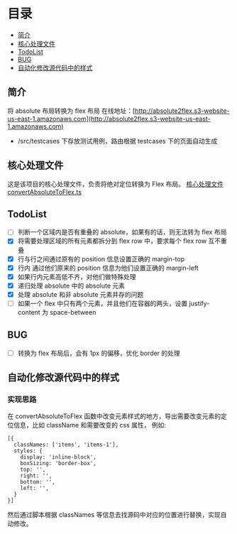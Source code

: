 # 目录
- [简介](#简介)
- [核心处理文件](#核心处理文件)
- [TodoList](#TodoList)
- [BUG](#BUG)
- [自动化修改源代码中的样式](#自动化修改源代码中的样式)

## 简介
将 absolute 布局转换为 flex 布局
在线地址：[http://absolute2flex.s3-website-us-east-1.amazonaws.com](http://absolute2flex.s3-website-us-east-1.amazonaws.com)
- /src/testcases 下存放测试用例，路由根据 testcases 下的页面自动生成

## 核心处理文件
这是该项目的核心处理文件，负责将绝对定位转换为 Flex 布局。
[核心处理文件 convertAbsoluteToFlex.ts](https://github.com/pandaomeng/absolute-to-flex/blob/master/src/utils/convertAbsoluteToFlex.ts)


## TodoList
- [ ] 判断一个区域内是否有重叠的 absolute，如果有的话，则无法转为 flex 布局
- [x] 将需要处理区域的所有元素都拆分到 flex row 中，要求每个 flex row 互不重叠
- [x] 行与行之间通过原有的 position 信息设置正确的 margin-top
- [x] 行内 通过他们原来的 position 信息为他们设置正确的 margin-left
- [x] 如果行内元素高低不齐，对他们做特殊处理
- [x] 递归处理 absolute 中的 absolute 元素
- [x] 处理 absolute 和非 absolute 元素并存的问题
- [ ] 如果一个 flex 中只有两个元素，并且他们在容器的两头，设置 justify-content 为 space-between

## BUG
- [ ] 转换为 flex 布局后，会有 1px 的偏移，优化 border 的处理 

## 自动化修改源代码中的样式
### 实现思路
在 convertAbsoluteToFlex 函数中改变元素样式的地方，导出需要改变元素的定位信息，比如 className 和需要改变的 css 属性，
例如: 
```
[{
  classNames: ['items', 'items-1'],
  styles: {
    display: 'inline-block',
    boxSizing: 'border-box',
    top: '',
    right: '',
    bottom: '',
    left: '',
  }
}]
```
然后通过脚本根据 classNames 等信息去找源码中对应的位置进行替换，实现自动修改。
